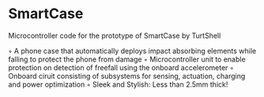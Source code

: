 # SmartCase

Microcontroller code for the prototype of SmartCase by TurtShell

◦ A phone case that automatically deploys impact absorbing elements while falling to protect the phone from damage
◦ Microcontroller unit to enable protection on detection of freefall using the onboard accelerometer
◦ Onboard ciruit consisting of subsystems for sensing, actuation, charging and power optimization
◦ Sleek and Stylish: Less than 2.5mm thick!


